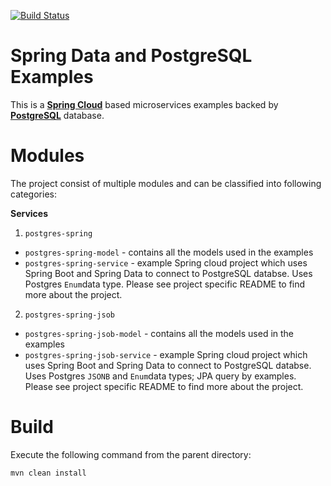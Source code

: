 [![Build Status][travis-badge]][travis-badge-url]

Spring Data and PostgreSQL Examples
=========================================
This is a [**Spring Cloud**](http://projects.spring.io/spring-cloud/) based microservices examples backed by
[**PostgreSQL**](https://www.postgresql.org/) database.

# Modules
The project consist of multiple modules and can be classified into following categories:

**Services**

1. `postgres-spring`
  * `postgres-spring-model` - contains all the models used in the examples
  * `postgres-spring-service` - example Spring cloud project which uses Spring Boot and Spring Data to connect to PostgreSQL databse. 
   Uses Postgres `Enum`data type. Please see project specific README to find more about the project.
2. `postgres-spring-jsob`
  * `postgres-spring-jsob-model` - contains all the models used in the examples
  * `postgres-spring-jsob-service` - example Spring cloud project which uses Spring Boot and Spring Data to connect to PostgreSQL databse. 
   Uses Postgres `JSONB` and `Enum`data types; JPA query by examples. Please see project specific README to find more about the project.

# Build
Execute the following command from the parent directory:
```
mvn clean install
```

[travis-badge]: https://travis-ci.org/indrabasak/postgres-examples.svg?branch=master
[travis-badge-url]: https://travis-ci.org/indrabasak/postgres-examples/